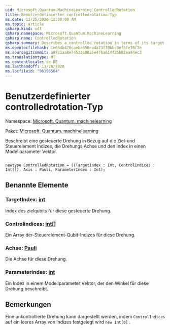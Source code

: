 ```yaml
---
uid: Microsoft.Quantum.MachineLearning.ControlledRotation
title: Benutzerdefinierter controlledrotation-Typ
ms.date: 11/25/2020 12:00:00 AM
ms.topic: article
qsharp.kind: udt
qsharp.namespace: Microsoft.Quantum.MachineLearning
qsharp.name: ControlledRotation
qsharp.summary: Describes a controlled rotation in terms of its target and control indices, rotation axis, and index into a model parameter vector.
ms.openlocfilehash: 1e664b470caeba656ea4a73f70bbc0ef5fe76f7e
ms.sourcegitcommit: a87c1aa8e7453360025e47ba614f25b02ea84ec3
ms.translationtype: MT
ms.contentlocale: de-DE
ms.lasthandoff: 11/26/2020
ms.locfileid: "96196564"
---
```

# <a name="controlledrotation-user-defined-type"></a>Benutzerdefinierter controlledrotation-Typ

Namespace: [Microsoft. Quantum. machinelearning](xref:Microsoft.Quantum.MachineLearning)

Paket: [Microsoft. Quantum. machinelearning](https://nuget.org/packages/Microsoft.Quantum.MachineLearning)


Beschreibt eine gesteuerte Drehung in Bezug auf die Ziel-und Steuerelement Indizes, die Drehungs Achse und den Index in einen Modellparameter Vektor.

```qsharp

newtype ControlledRotation = ((TargetIndex : Int, ControlIndices : Int[]), Axis : Pauli, ParameterIndex : Int);
```



## <a name="named-items"></a>Benannte Elemente

### <a name="targetindex--int"></a>TargetIndex: [int](xref:microsoft.quantum.lang-ref.int)

Index des zielqubits für diese gesteuerte Drehung.
### <a name="controlindices--int"></a>Controlindices: [int](xref:microsoft.quantum.lang-ref.int)[]

Ein Array der-Steuerelement-Qubit-Indizes für diese Drehung.
### <a name="axis--pauli"></a>Achse: [Pauli](xref:microsoft.quantum.lang-ref.pauli)

Die Achse für diese Drehung.
### <a name="parameterindex--int"></a>Parameterindex: [int](xref:microsoft.quantum.lang-ref.int)

Ein Index in einem Modellparameter Vektor, der den Winkel für diese Drehung beschreibt.

## <a name="remarks"></a>Bemerkungen

Eine unkontrollierte Drehung kann dargestellt werden, indem `ControlIndices` auf ein leeres Array von Indizes festgelegt wird `new Int[0]` .